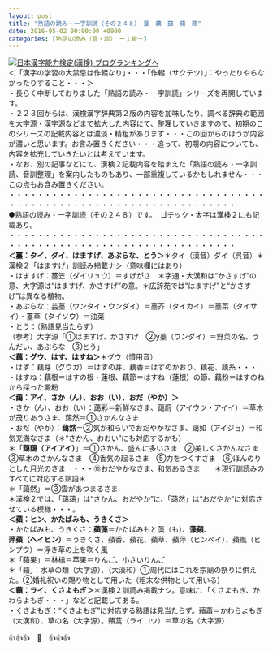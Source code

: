 ```yaml
---
layout: post
title: "熟語の読み・一字訓読（その２４８）　薹　藕　藹　蘋　藾"
date: 2016-05-02 00:00:00 +0900
categories: [熟語の読み（音・訓）　ー１級－]
---
```


[![](/syuusyuu9701/assets/images/熟語の読み・一字訓読（その２４８）-薹-藕-藹-蘋-藾-br_c_3028_1.gif)](http://blog.with2.net/link.php?1659096:3028 "日本漢字能力検定(漢検) ブログランキングへ")[日本漢字能力検定(漢検) ブログランキングへ](http://blog.with2.net/link.php?1659096:3028)  
＜「漢字の学習の大禁忌は作輟なり」・・・「作輟（サクテツ）」：やったりやらなかったりすること・・・＞  
・長らく中断しておりました「熟語の読み・一字訓読」シリーズを再開しています。  
・２２３回からは、漢検漢字辞典第２版の内容を加味したり、調べる辞典の範囲を大字源・漢字源などまで拡大した内容にて、整理していきますので、初期のこのシリーズの記載内容とは濃淡・精粗があります・・・この回からのほうが内容が濃いと思います。お含み置きください・・・追って、初期の内容についても、内容を拡充していきたいとは考えています。  
・なお、別の記事などにて、漢検２記載内容を踏まえた「熟語の読み・一字訓読、音訓整理」を案内したものもあり、一部重複しているかもしれません・・・この点もお含み置きください。  
・・・・・・・・・・・・・・・・・・・・・・・・・・・・・・・・・・・・・・・・・・・・・・・・・・・・・・・・・・・・・・・・・・・・  
●熟語の読み・一字訓読（その２４８）です。　ゴチック・太字は漢検２にも記載あり。  
・・・・・・・・・・・・・・・・・・・・・・・・・・・・・・・・・・・・・・・・・・・・・・・・・・・・・・・・・・・・・・・・・・・・  
**＜薹：タイ、ダイ、はますげ、あぶらな、とう＞**＊タイ（漢音）ダイ（呉音）＊漢検２「はますげ」訓読み掲載ナシ（意味欄にはあり）  
・はますげ：薹笠（ダイリュウ）＝すげがさ　＊字通・大漢和は“かさすげ”の意、大字源は“はますげ、かさすげ”の意。＊広辞苑では“はますげ”と“かさすげ”は異なる植物。  
・あぶらな：芸薹（ウンタイ・ウンダイ）＝薹芥（タイカイ）＝薹菜（タイサイ）・薹草（タイソウ）＝油菜  
・とう：（熟語見当たらず）  
（参考）大字源「①はますげ、かさすげ　②薹（ウンダイ）＝野菜の名、うんだい、あぶらな　③とう」  
**＜藕：グウ、はす、はすね＞**＊グウ（慣用音）  
・はす：藕芽（グウガ）＝はすの芽、藕香＝はすのかおり、藕花、藕糸・・・  
・はすね：藕根＝はすの根・蓮根、藕節＝はすね（蓮根）の節、藕粉＝はすのねから採った澱粉  
**＜藹：アイ、さか（ん）、おお（い）、おだ（やか）＞**  
・さか（ん）、おお（い）：藹彩＝新鮮なさま、藹蔚（アイウツ・アイイ）＝草木が茂りあうさま、藹然＝①さかんなさま  
・おだ（やか）：**藹然**＝②気が和らいでおだやかなさま、藹如（アイジョ）＝和気充満なさま（＊“さかん、おおい”にも対応するかも）　  
＊「**藹藹（アイアイ）**」＝①さかん、盛んに多いさま　②美しくさかんなさま　③草木のさかんなさま　④香気の起るさま　⑤力をつくすさま　⑥ほんのりとした月光のさま　・・・⑩おだやかなさま、和気あるさま　　＊現行訓読みのすべてに対応する熟語＊  
＊「藹然」＝③雲があつまるさま  
＊漢検２では、「藹藹」は“さかん、おだやか”に、「藹然」は“おだやか”に対応させている模様・・・。  
**＜蘋：ヒン、かたばみも、うきくさ＞**  
・かたばみも、うきくさ：**蘋藻**＝かたばみもと藻（も）、**藻蘋**、**萍蘋（ヘイヒン）**＝うきくさ、蘋香、蘋花、蘋草、蘋萍（ヒンベイ）、蘋風（ヒンプウ）＝浮き草の上を吹く風  
＊「蘋果」＝林檎＝苹果＝りんご、小さいりんご  
＊「蘋」：水草の類（大字源）、（大漢和）①周代にはこれを宗廟の祭りに供えた。②婚礼祝いの賜り物として用いた（粗末な供物として用いる）  
**＜藾：ライ、くさよもぎ＞**＊漢検２訓読み掲載ナシ。意味に、「くさよもぎ、かわらよもぎ・・・」などと記載してある。  
・くさよもぎ：“くさよもぎ”に対応する熟語は見当たらず。藾蕭＝かわらよもぎ（大漢和）、草の名（大字源）。藾蒿（ライコウ）＝草の名（大字源）  
  
👍👍👍　🐒　👍👍👍  
